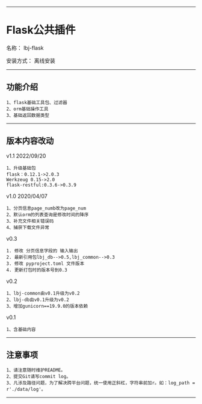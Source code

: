 ________________________________________________________________________________________________________________________
# Flask公共插件

名称： lbj-flask

安装方式：  离线安装

________________________________________________________________________________________________________________________
## 功能介绍
```
1、flask基础工具包、过滤器
2、orm基础操作工具
3、基础返回数据类型
```

________________________________________________________________________________________________________________________
## 版本内容改动

v1.1 2022/09/20
```
1、升级基础包 
flask：0.12.1->2.0.3
Werkzeug 0.15->2.0
flask-restful:0.3.6->0.3.9
```

v1.0  2020/04/07
```
1、分页信息page_numb改为page_num
2、默认orm的列表查询是修改时间的降序
3、补充文件相关错误码
4、捕获下载文件异常
```

v0.3
```
1. 修改 分页信息字段的 输入输出
2. 最新引用包lbj_db-->0.5,lbj_common-->0.3
3. 修改 pyproject.toml 文件版本
4. 更新打包时的版本号到0.3
```



v0.2
```
1、lbj-common由v0.1升级为v0.2
2、lbj-db由v0.1升级为v0.2
3、增加gunicorn==19.9.0的版本依赖
```

v0.1
```
1、含基础内容
```
________________________________________________________________________________________________________________________
##  注意事项
```
1、请注意随时维护README。
2、提交Git请写commit log。
3、凡涉及路径问题，为了解决跨平台问题，统一使用正斜杠，字符串前加r。如：log_path = r'./data/log'。
```
________________________________________________________________________________________________________________________




